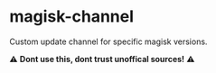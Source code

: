 # magisk-channel
Custom update channel for specific magisk versions.

:warning: **Dont use this, dont trust unoffical sources!** :warning:
